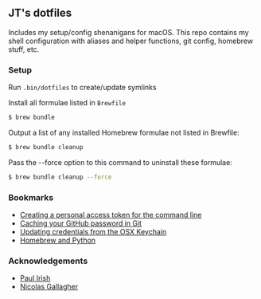 ## JT's dotfiles

Includes my setup/config shenanigans for macOS. This repo contains my shell configuration with aliases and helper functions, git config, homebrew stuff, etc.

### Setup

Run `.bin/dotfiles` to create/update symlinks

Install all formulae listed in `Brewfile`

```sh
$ brew bundle
```

Output a list of any installed Homebrew formulae not listed in Brewfile:

```sh
$ brew bundle cleanup
```

Pass the --force option to this command to uninstall these formulae:

```sh
$ brew bundle cleanup --force
```

### Bookmarks

-   [Creating a personal access token for the command line](https://help.github.com/en/articles/creating-a-personal-access-token-for-the-command-line)
-   [Caching your GitHub password in Git](https://help.github.com/en/articles/caching-your-github-password-in-git)
-   [Updating credentials from the OSX Keychain](https://help.github.com/en/articles/updating-credentials-from-the-osx-keychain)
-   [Homebrew and Python](https://docs.brew.sh/Homebrew-and-Python)

### Acknowledgements

-   [Paul Irish](https://github.com/paulirish/dotfiles)
-   [Nicolas Gallagher](https://github.com/necolas/dotfiles)
